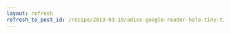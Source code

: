```yaml
---
layout: refresh
refresh_to_post_id: /recipe/2013-03-19/adios-google-reader-hola-tiny-tiny-rss.html
---
```

